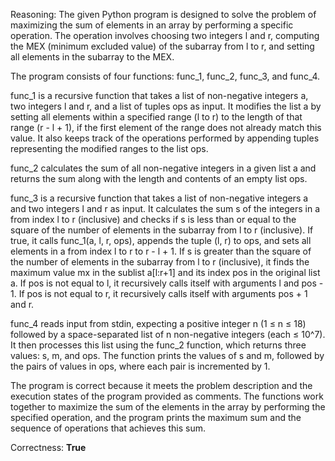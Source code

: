 Reasoning: 
The given Python program is designed to solve the problem of maximizing the sum of elements in an array by performing a specific operation. The operation involves choosing two integers l and r, computing the MEX (minimum excluded value) of the subarray from l to r, and setting all elements in the subarray to the MEX.

The program consists of four functions: func_1, func_2, func_3, and func_4. 

func_1 is a recursive function that takes a list of non-negative integers a, two integers l and r, and a list of tuples ops as input. It modifies the list a by setting all elements within a specified range (l to r) to the length of that range (r - l + 1), if the first element of the range does not already match this value. It also keeps track of the operations performed by appending tuples representing the modified ranges to the list ops.

func_2 calculates the sum of all non-negative integers in a given list a and returns the sum along with the length and contents of an empty list ops.

func_3 is a recursive function that takes a list of non-negative integers a and two integers l and r as input. It calculates the sum s of the integers in a from index l to r (inclusive) and checks if s is less than or equal to the square of the number of elements in the subarray from l to r (inclusive). If true, it calls func_1(a, l, r, ops), appends the tuple (l, r) to ops, and sets all elements in a from index l to r to r - l + 1. If s is greater than the square of the number of elements in the subarray from l to r (inclusive), it finds the maximum value mx in the sublist a[l:r+1] and its index pos in the original list a. If pos is not equal to l, it recursively calls itself with arguments l and pos - 1. If pos is not equal to r, it recursively calls itself with arguments pos + 1 and r.

func_4 reads input from stdin, expecting a positive integer n (1 ≤ n ≤ 18) followed by a space-separated list of n non-negative integers (each ≤ 10^7). It then processes this list using the func_2 function, which returns three values: s, m, and ops. The function prints the values of s and m, followed by the pairs of values in ops, where each pair is incremented by 1.

The program is correct because it meets the problem description and the execution states of the program provided as comments. The functions work together to maximize the sum of the elements in the array by performing the specified operation, and the program prints the maximum sum and the sequence of operations that achieves this sum.

Correctness: **True**